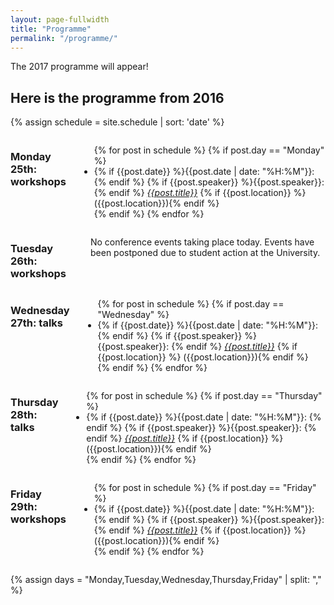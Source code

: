 ```yaml
---
layout: page-fullwidth
title: "Programme"
permalink: "/programme/"
---
```


<p>The 2017 programme will appear!</p>



<h2>Here is the programme from 2016</h2>


{% assign schedule = site.schedule | sort: 'date' %}

<div class="row">
  <div class="large-6 columns">
      <h3>Monday 25th: workshops</h3>
      <ul>
          {% for post in schedule %}
            {% if post.day == "Monday" %}
              <li>
                {% if {{post.date}} %}{{post.date | date: "%H:%M"}}: {% endif %}
                {% if {{post.speaker}} %}{{post.speaker}}: {% endif %} <a href="{{ post.url}}"><em>{{post.title}}</em></a>
                {% if {{post.location}} %} ({{post.location}}){% endif %}
              </li>
            {% endif %}
          {% endfor %}
      </ul>
  </div>

  <div class="large-6 columns">
      <h3>Tuesday 26th: workshops</h3>
      <p>No conference events taking place today. Events have been postponed due
      to student action at the University.</p>
  </div>
</div>

<div class="row">
  <div class="large-6 columns">
      <h3>Wednesday 27th: talks</h3>
      <ul>
          {% for post in schedule %}
            {% if post.day == "Wednesday" %}
              <li>
                {% if {{post.date}} %}{{post.date | date: "%H:%M"}}: {% endif %}
                {% if {{post.speaker}} %}{{post.speaker}}: {% endif %} <a href="{{ post.url}}"><em>{{post.title}}</em></a>
                {% if {{post.location}} %} ({{post.location}}){% endif %}
              </li>
            {% endif %}
          {% endfor %}
      </ul>
  </div>

  <div class="large-6 columns">
      <h3>Thursday 28th: talks</h3>
      <ul>
          {% for post in schedule %}
            {% if post.day == "Thursday" %}
              <li>
                {% if {{post.date}} %}{{post.date | date: "%H:%M"}}: {% endif %}
                {% if {{post.speaker}} %}{{post.speaker}}: {% endif %} <a href="{{ post.url}}"><em>{{post.title}}</em></a>
                {% if {{post.location}} %} ({{post.location}}){% endif %}
              </li>
            {% endif %}
          {% endfor %}
      </ul>
  </div>
</div>

<div class="row">
  <div class="large-6 columns">
      <h3>Friday 29th: workshops</h3>
      <ul>
          {% for post in schedule %}
            {% if post.day == "Friday" %}
              <li>
                {% if {{post.date}} %}{{post.date | date: "%H:%M"}}: {% endif %}
                {% if {{post.speaker}} %}{{post.speaker}}: {% endif %} <a href="{{ post.url}}"><em>{{post.title}}</em></a>
                {% if {{post.location}} %} ({{post.location}}){% endif %}
              </li>
            {% endif %}
          {% endfor %}
      </ul>
  </div>
</div>


{% assign days = "Monday,Tuesday,Wednesday,Thursday,Friday" | split: "," %}
